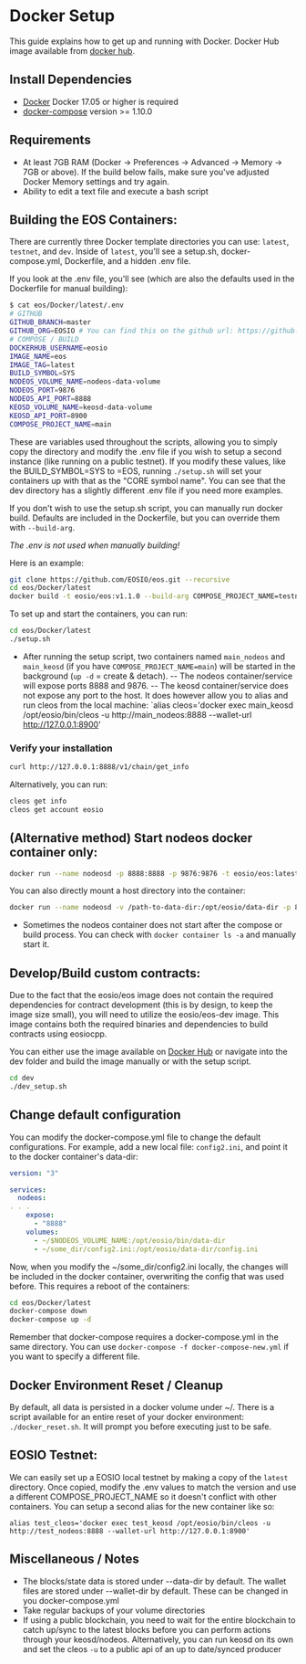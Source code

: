 # Docker Setup

This guide explains how to get up and running with Docker.
Docker Hub image available from [docker hub](https://hub.docker.com/r/eosio/eos/).

## Install Dependencies

- [Docker](https://docs.docker.com) Docker 17.05 or higher is required
- [docker-compose](https://docs.docker.com/compose/) version >= 1.10.0

## Requirements

- At least 7GB RAM (Docker -> Preferences -> Advanced -> Memory -> 7GB or above). If the build below fails, make sure you've adjusted Docker Memory settings and try again.
- Ability to edit a text file and execute a bash script

## Building the EOS Containers:

There are currently three Docker template directories you can use: `latest`, `testnet`, and `dev`. Inside of `latest`, you'll see a setup.sh, docker-compose.yml, Dockerfile, and a hidden .env file. 

If you look at the .env file, you'll see (which are also the defaults used in the Dockerfile for manual building):

```bash
$ cat eos/Docker/latest/.env
# GITHUB
GITHUB_BRANCH=master
GITHUB_ORG=EOSIO # You can find this on the github url: https://github.com/EOSIO
# COMPOSE / BUILD
DOCKERHUB_USERNAME=eosio
IMAGE_NAME=eos
IMAGE_TAG=latest
BUILD_SYMBOL=SYS
NODEOS_VOLUME_NAME=nodeos-data-volume
NODEOS_PORT=9876
NODEOS_API_PORT=8888
KEOSD_VOLUME_NAME=keosd-data-volume
KEOSD_API_PORT=8900
COMPOSE_PROJECT_NAME=main
```

These are variables used throughout the scripts, allowing you to simply copy the directory and modify the .env file if you wish to setup a second instance (like running on a public testnet). If you modify these values, like the BUILD_SYMBOL=SYS to =EOS, running `./setup.sh` will set your containers up with that as the "CORE symbol name". You can see that the dev directory has a slightly different .env file if you need more examples.

If you don't wish to use the setup.sh script, you can manually run docker build. Defaults are included in the Dockerfile, but you can override them with `--build-arg`. 

*The .env is not used when manually building!*

Here is an example:

```bash
git clone https://github.com/EOSIO/eos.git --recursive
cd eos/Docker/latest
docker build -t eosio/eos:v1.1.0 --build-arg COMPOSE_PROJECT_NAME=testnet --build-arg BUILD_SYMBOL=LEOS --build-arg GITHUB_BRANCH=master --build-arg GITHUB_ORG=EOSIO --no-cache .
```

To set up and start the containers, you can run:

```bash
cd eos/Docker/latest
./setup.sh
```

- After running the setup script, two containers named `main_nodeos` and `main_keosd` (if you have `COMPOSE_PROJECT_NAME=main`) will be started in the background (`up -d` = create & detach).
-- The nodeos container/service will expose ports 8888 and 9876.
-- The keosd container/service does not expose any port to the host. It does however allow you to alias and run cleos from the local machine: `alias cleos='docker exec main_keosd /opt/eosio/bin/cleos -u http://main_nodeos:8888 --wallet-url http://127.0.0.1:8900'


### Verify your installation

```bash
curl http://127.0.0.1:8888/v1/chain/get_info
```

Alternatively, you can run:

```bash
cleos get info
cleos get account eosio
```

## (Alternative method) Start nodeos docker container only:

```bash
docker run --name nodeosd -p 8888:8888 -p 9876:9876 -t eosio/eos:latest nodeosd.sh -e --http-alias=nodeos:8888 --http-alias=127.0.0.1:8888 --http-alias=localhost:8888
```

You can also directly mount a host directory into the container:

```bash
docker run --name nodeosd -v /path-to-data-dir:/opt/eosio/data-dir -p 8888:8888 -p 9876:9876 -t eosio/eos nodeosd.sh -e --http-alias=nodeos:8888 --http-alias=127.0.0.1:8888 --http-alias=localhost:8888
```

- Sometimes the nodeos container does not start after the compose or build process. You can check with `docker container ls -a` and manually start it.

## Develop/Build custom contracts:

Due to the fact that the eosio/eos image does not contain the required dependencies for contract development (this is by design, to keep the image size small), you will need to utilize the eosio/eos-dev image. This image contains both the required binaries and dependencies to build contracts using eosiocpp.

You can either use the image available on [Docker Hub](https://hub.docker.com/r/eosio/eos-dev/) or navigate into the dev folder and build the image manually or with the setup script.

```bash
cd dev
./dev_setup.sh
```

## Change default configuration

You can modify the docker-compose.yml file to change the default configurations. For example, add a new local file: `config2.ini`, and point it to the docker container's data-dir:

```yaml
version: "3"

services:
  nodeos:
. . .
    expose:
      - "8888"
    volumes:
      - ~/$NODEOS_VOLUME_NAME:/opt/eosio/bin/data-dir
      - ~/some_dir/config2.ini:/opt/eosio/data-dir/config.ini
```

Now, when you modify the ~/some_dir/config2.ini locally, the changes will be included in the docker container, overwriting the config that was used before. This requires a reboot of the containers:

```bash
cd eos/Docker/latest
docker-compose down
docker-compose up -d
```

Remember that docker-compose requires a docker-compose.yml in the same directory. You can use `docker-compose -f docker-compose-new.yml` if you want to specify a different file.

## Docker Environment Reset / Cleanup

By default, all data is persisted in a docker volume under ~/. There is a script available for an entire reset of your docker environment: `./docker_reset.sh`. It will prompt you before executing just to be safe.

## EOSIO Testnet:

We can easily set up a EOSIO local testnet by making a copy of the `latest` directory. Once copied, modify the .env values to match the version and use a different COMPOSE_PROJECT_NAME so it doesn't conflict with other containers. You can setup a second alias for the new container like so:

`alias test_cleos='docker exec test_keosd /opt/eosio/bin/cleos -u http://test_nodeos:8888 --wallet-url http://127.0.0.1:8900'`

## Miscellaneous / Notes
- The blocks/state data is stored under --data-dir by default. The wallet files are stored under --wallet-dir by default. These can be changed in you docker-compose.yml
- Take regular backups of your volume directories
- If using a public blockchain, you need to wait for the entire blockchain to catch up/sync to the latest blocks before you can perform actions through your keosd/nodeos. Alternatively, you can run keosd on its own and set the cleos `-u` to a public api of an up to date/synced producer
